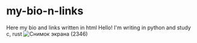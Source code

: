 # my-bio-n-links
Here my bio and links written in html
Hello! I'm writing in python and study c, rust
![Снимок экрана (2346)](https://user-images.githubusercontent.com/111725574/186141656-63186b7b-7fd4-4ab0-9acf-07116e7d798d.png)
